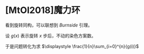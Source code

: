 # [MtOI2018]魔力环

看到旋转同构，可以联想到 $Burnside$ 引理。

设 $g(x)$ 表示旋转 $x$ 步后，不动的染色方案数。

于是问题转化为求 $\displaystyle \frac{1}{n}\sum_{i=0}^{n}{g(i)}$


